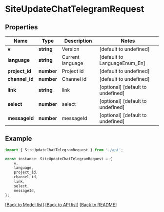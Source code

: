 # SiteUpdateChatTelegramRequest


## Properties

Name | Type | Description | Notes
------------ | ------------- | ------------- | -------------
**v** | **string** | Version | [default to undefined]
**language** | **string** | Current language | [default to LanguageEnum_En]
**project_id** | **number** | Project id | [default to undefined]
**channel_id** | **number** | Channel id | [default to undefined]
**link** | **string** | link | [optional] [default to undefined]
**select** | **number** | select | [optional] [default to undefined]
**messageId** | **number** | messageId | [optional] [default to undefined]

## Example

```typescript
import { SiteUpdateChatTelegramRequest } from './api';

const instance: SiteUpdateChatTelegramRequest = {
    v,
    language,
    project_id,
    channel_id,
    link,
    select,
    messageId,
};
```

[[Back to Model list]](../README.md#documentation-for-models) [[Back to API list]](../README.md#documentation-for-api-endpoints) [[Back to README]](../README.md)

